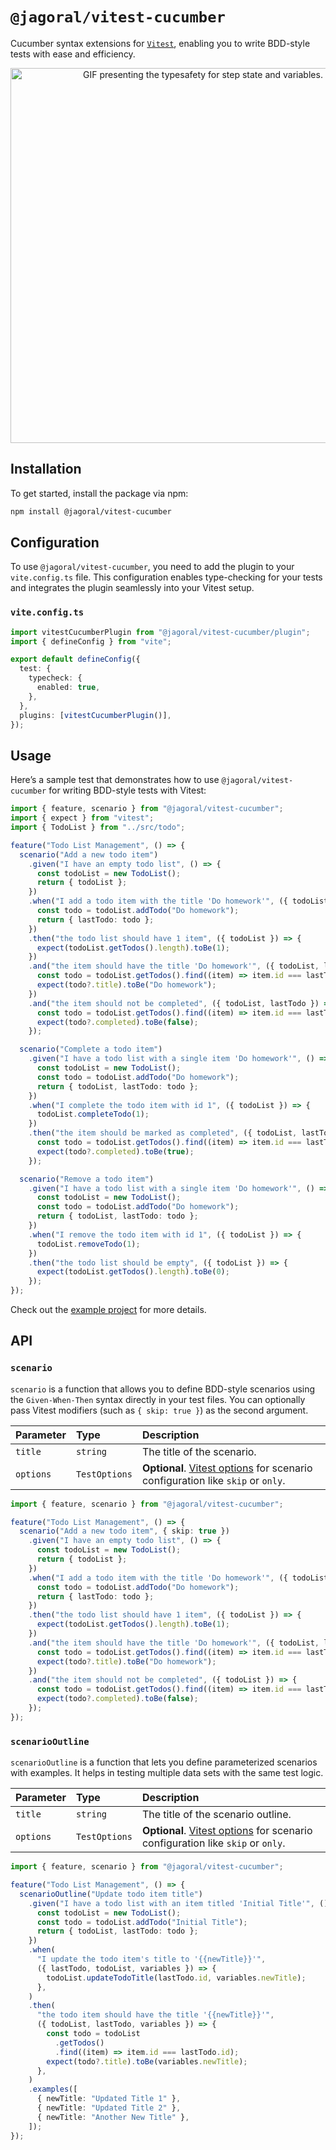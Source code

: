 # `@jagoral/vitest-cucumber`

Cucumber syntax extensions for [`Vitest`](https://vitest.dev/), enabling you to write BDD-style tests with ease and efficiency.

<p align="center">
  <img width="600" src="./typesafety.gif" alt="GIF presenting the typesafety for step state and variables.">
</p>

## Installation

To get started, install the package via npm:

```bash
npm install @jagoral/vitest-cucumber
```

## Configuration

To use `@jagoral/vitest-cucumber`, you need to add the plugin to your `vite.config.ts` file. This configuration enables type-checking for your tests and integrates the plugin seamlessly into your Vitest setup.

### `vite.config.ts`

```typescript
import vitestCucumberPlugin from "@jagoral/vitest-cucumber/plugin";
import { defineConfig } from "vite";

export default defineConfig({
  test: {
    typecheck: {
      enabled: true,
    },
  },
  plugins: [vitestCucumberPlugin()],
});
```

## Usage

Here’s a sample test that demonstrates how to use `@jagoral/vitest-cucumber` for writing BDD-style tests with Vitest:

```typescript
import { feature, scenario } from "@jagoral/vitest-cucumber";
import { expect } from "vitest";
import { TodoList } from "../src/todo";

feature("Todo List Management", () => {
  scenario("Add a new todo item")
    .given("I have an empty todo list", () => {
      const todoList = new TodoList();
      return { todoList };
    })
    .when("I add a todo item with the title 'Do homework'", ({ todoList }) => {
      const todo = todoList.addTodo("Do homework");
      return { lastTodo: todo };
    })
    .then("the todo list should have 1 item", ({ todoList }) => {
      expect(todoList.getTodos().length).toBe(1);
    })
    .and("the item should have the title 'Do homework'", ({ todoList, lastTodo }) => {
      const todo = todoList.getTodos().find((item) => item.id === lastTodo.id);
      expect(todo?.title).toBe("Do homework");
    })
    .and("the item should not be completed", ({ todoList, lastTodo }) => {
      const todo = todoList.getTodos().find((item) => item.id === lastTodo.id);
      expect(todo?.completed).toBe(false);
    });

  scenario("Complete a todo item")
    .given("I have a todo list with a single item 'Do homework'", () => {
      const todoList = new TodoList();
      const todo = todoList.addTodo("Do homework");
      return { todoList, lastTodo: todo };
    })
    .when("I complete the todo item with id 1", ({ todoList }) => {
      todoList.completeTodo(1);
    })
    .then("the item should be marked as completed", ({ todoList, lastTodo }) => {
      const todo = todoList.getTodos().find((item) => item.id === lastTodo.id);
      expect(todo?.completed).toBe(true);
    });

  scenario("Remove a todo item")
    .given("I have a todo list with a single item 'Do homework'", () => {
      const todoList = new TodoList();
      const todo = todoList.addTodo("Do homework");
      return { todoList, lastTodo: todo };
    })
    .when("I remove the todo item with id 1", ({ todoList }) => {
      todoList.removeTodo(1);
    })
    .then("the todo list should be empty", ({ todoList }) => {
      expect(todoList.getTodos().length).toBe(0);
    });
});
```

Check out the [example project](../../examples/vitest/) for more details.

## API

### `scenario`

`scenario` is a function that allows you to define BDD-style scenarios using the `Given-When-Then` syntax directly in your test files. You can optionally pass Vitest modifiers (such as `{ skip: true }`) as the second argument.

| Parameter | Type          | Description                                                                                                                  |
| :-------- | :------------ | :--------------------------------------------------------------------------------------------------------------------------- |
| `title`   | `string`      | The title of the scenario.                                                                                                   |
| `options` | `TestOptions` | **Optional**. [Vitest options](https://vitest.dev/api/#test-api-reference) for scenario configuration like `skip` or `only`. |

```typescript
import { feature, scenario } from "@jagoral/vitest-cucumber";

feature("Todo List Management", () => {
  scenario("Add a new todo item", { skip: true })
    .given("I have an empty todo list", () => {
      const todoList = new TodoList();
      return { todoList };
    })
    .when("I add a todo item with the title 'Do homework'", ({ todoList }) => {
      const todo = todoList.addTodo("Do homework");
      return { lastTodo: todo };
    })
    .then("the todo list should have 1 item", ({ todoList }) => {
      expect(todoList.getTodos().length).toBe(1);
    })
    .and("the item should have the title 'Do homework'", ({ todoList, lastTodo }) => {
      const todo = todoList.getTodos().find((item) => item.id === lastTodo.id);
      expect(todo?.title).toBe("Do homework");
    })
    .and("the item should not be completed", ({ todoList }) => {
      const todo = todoList.getTodos().find((item) => item.id === lastTodo.id);
      expect(todo?.completed).toBe(false);
    });
});
```

### `scenarioOutline`

`scenarioOutline` is a function that lets you define parameterized scenarios with examples. It helps in testing multiple data sets with the same test logic.

| Parameter | Type          | Description                                                                                                                  |
| :-------- | :------------ | :--------------------------------------------------------------------------------------------------------------------------- |
| `title`   | `string`      | The title of the scenario outline.                                                                                           |
| `options` | `TestOptions` | **Optional**. [Vitest options](https://vitest.dev/api/#test-api-reference) for scenario configuration like `skip` or `only`. |

```typescript
import { feature, scenario } from "@jagoral/vitest-cucumber";

feature("Todo List Management", () => {
  scenarioOutline("Update todo item title")
    .given("I have a todo list with an item titled 'Initial Title'", () => {
      const todoList = new TodoList();
      const todo = todoList.addTodo("Initial Title");
      return { todoList, lastTodo: todo };
    })
    .when(
      "I update the todo item's title to '{{newTitle}}'",
      ({ lastTodo, todoList, variables }) => {
        todoList.updateTodoTitle(lastTodo.id, variables.newTitle);
      },
    )
    .then(
      "the todo item should have the title '{{newTitle}}'",
      ({ todoList, lastTodo, variables }) => {
        const todo = todoList
          .getTodos()
          .find((item) => item.id === lastTodo.id);
        expect(todo?.title).toBe(variables.newTitle);
      },
    )
    .examples([
      { newTitle: "Updated Title 1" },
      { newTitle: "Updated Title 2" },
      { newTitle: "Another New Title" },
    ]);
});
